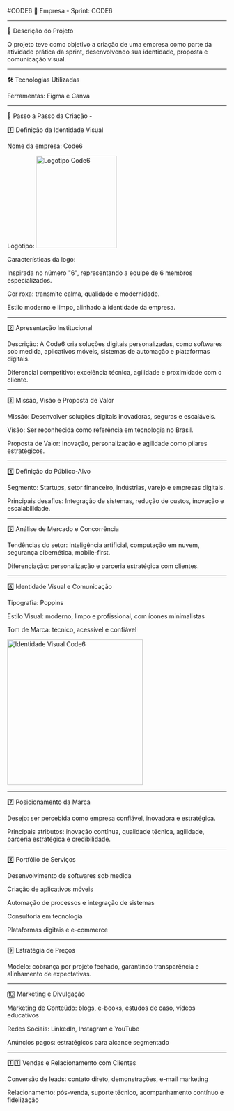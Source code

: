 #CODE6
🏢 Empresa - Sprint: CODE6
___________________________________________________________________________________
📌 Descrição do Projeto

O projeto teve como objetivo a criação de uma empresa como parte da atividade prática da sprint, desenvolvendo sua identidade, proposta e comunicação visual.
___________________________________________________________________________________

🛠 Tecnologias Utilizadas

Ferramentas: Figma e Canva

___________________________________________________________________________________

📁 Passo a Passo da Criação -

1️⃣ Definição da Identidade Visual

Nome da empresa: Code6

Logotipo:
<img width="185" height="212" alt="Logotipo Code6" src="https://github.com/user-attachments/assets/53d908de-5223-4484-a853-1e9425608a7e" />

Características da logo:

Inspirada no número "6", representando a equipe de 6 membros especializados.

Cor roxa: transmite calma, qualidade e modernidade.

Estilo moderno e limpo, alinhado à identidade da empresa.

___________________________________________________________________________________

2️⃣ Apresentação Institucional

Descrição: A Code6 cria soluções digitais personalizadas, como softwares sob medida, aplicativos móveis, sistemas de automação e plataformas digitais.

Diferencial competitivo: excelência técnica, agilidade e proximidade com o cliente.

___________________________________________________________________________________

3️⃣ Missão, Visão e Proposta de Valor

Missão: Desenvolver soluções digitais inovadoras, seguras e escaláveis.

Visão: Ser reconhecida como referência em tecnologia no Brasil.

Proposta de Valor: Inovação, personalização e agilidade como pilares estratégicos.

___________________________________________________________________________________

4️⃣ Definição do Público-Alvo

Segmento: Startups, setor financeiro, indústrias, varejo e empresas digitais.

Principais desafios: Integração de sistemas, redução de custos, inovação e escalabilidade.

___________________________________________________________________________________

5️⃣ Análise de Mercado e Concorrência

Tendências do setor: inteligência artificial, computação em nuvem, segurança cibernética, mobile-first.

Diferenciação: personalização e parceria estratégica com clientes.

___________________________________________________________________________________

6️⃣ Identidade Visual e Comunicação

Tipografia: Poppins

Estilo Visual: moderno, limpo e profissional, com ícones minimalistas

Tom de Marca: técnico, acessível e confiável

<img width="311" height="334" alt="Identidade Visual Code6" src="https://github.com/user-attachments/assets/8afc24ef-9134-4aca-a3ca-936507120430" />

___________________________________________________________________________________

7️⃣ Posicionamento da Marca

Desejo: ser percebida como empresa confiável, inovadora e estratégica.

Principais atributos: inovação contínua, qualidade técnica, agilidade, parceria estratégica e credibilidade.

___________________________________________________________________________________

8️⃣ Portfólio de Serviços

Desenvolvimento de softwares sob medida

Criação de aplicativos móveis

Automação de processos e integração de sistemas

Consultoria em tecnologia

Plataformas digitais e e-commerce

___________________________________________________________________________________

9️⃣ Estratégia de Preços

Modelo: cobrança por projeto fechado, garantindo transparência e alinhamento de expectativas.

___________________________________________________________________________________

🔟 Marketing e Divulgação

Marketing de Conteúdo: blogs, e-books, estudos de caso, vídeos educativos

Redes Sociais: LinkedIn, Instagram e YouTube

Anúncios pagos: estratégicos para alcance segmentado

___________________________________________________________________________________

1️⃣1️⃣ Vendas e Relacionamento com Clientes

Conversão de leads: contato direto, demonstrações, e-mail marketing

Relacionamento: pós-venda, suporte técnico, acompanhamento contínuo e fidelização
